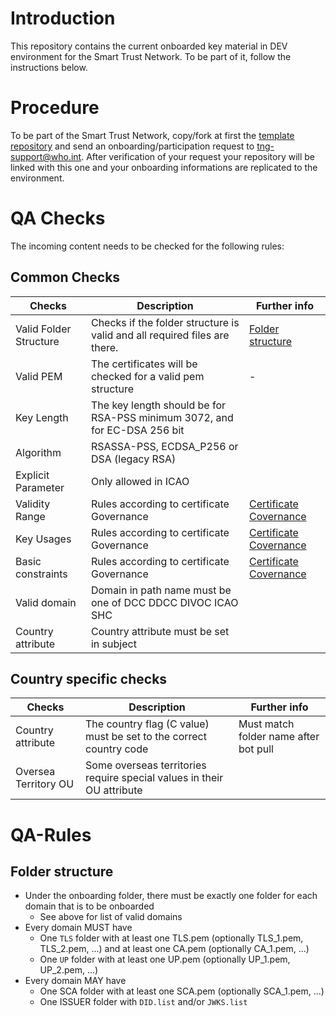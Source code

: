 # Introduction

This repository contains the current onboarded key material in DEV environment for the Smart Trust Network. To be part of it, follow the instructions below.

# Procedure

To be part of the Smart Trust Network, copy/fork at first the [template repository](https://github.com/WorldHealthOrganization/tng-participant-template) and send an onboarding/participation request to tng-support@who.int. After verification of your request your repository will be linked with this one and your onboarding informations are replicated to the environment.

# QA Checks

The incoming content needs to be checked for the following rules:

## Common Checks
|Checks|Description|Further info|
|----|-----------|-----|
|Valid Folder Structure|Checks if the folder structure is valid and all required files are there.| [Folder structure](#folder-structure) |
|Valid PEM | The certificates will be checked for a valid pem structure|-|
|Key Length| The key length should be for RSA-PSS minimum 3072, and for EC-DSA 256 bit|
|Algorithm| RSASSA-PSS, ECDSA_P256 or DSA (legacy RSA)|
|Explicit Parameter| Only allowed in ICAO | 
|Validity Range| Rules according to certificate Governance | [Certificate Covernance](https://github.com/WorldHealthOrganization/smart-trust/blob/main/input/pagecontent/concepts_certificate_governance.md)
|Key Usages| Rules according to certificate Governance | [Certificate Covernance](https://github.com/WorldHealthOrganization/smart-trust/blob/main/input/pagecontent/concepts_certificate_governance.md)
|Basic constraints| Rules according to certificate Governance | [Certificate Covernance](https://github.com/WorldHealthOrganization/smart-trust/blob/main/input/pagecontent/concepts_certificate_governance.md)
|Valid domain| Domain in path name must be one of DCC DDCC DIVOC ICAO SHC|
|Country attribute| Country attribute must be set in subject |

## Country specific checks

|Checks|Description|Further info|
|----|-----------|-----|
|Country attribute| The country flag (C value) must be set to the correct country code | Must match folder name after bot pull
|Oversea Territory OU | Some overseas territories require special values in their OU attribute|

# QA-Rules
## Folder structure
- Under the onboarding folder, there must be exactly one folder for each domain that is to be onboarded 
  - See above for list of valid domains
- Every domain MUST have 
  - One `TLS` folder with at least one TLS.pem (optionally TLS_1.pem, TLS_2.pem, ...) and at least one CA.pem (optionally CA_1.pem, ...)
  - One `UP` folder with at least one UP.pem (optionally UP_1.pem, UP_2.pem, ...)
- Every domain MAY have
  - One SCA folder with at least one SCA.pem (optionally SCA_1.pem, ...)
  - One ISSUER folder with `DID.list` and/or `JWKS.list`

